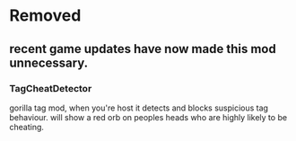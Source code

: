 # Removed
## recent game updates have now made this mod unnecessary.

### TagCheatDetector
gorilla tag mod, when you're host it detects and blocks suspicious tag behaviour. will show a red orb on peoples heads who are highly likely to be cheating.
